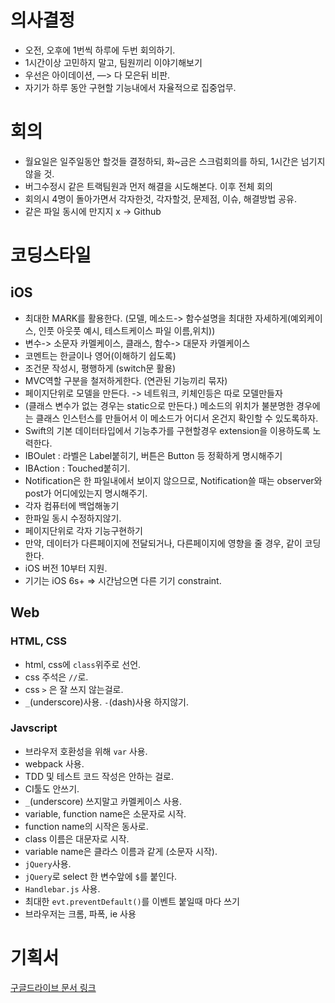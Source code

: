 # 의사결정
* 오전, 오후에 1번씩 하루에 두번 회의하기.
* 1시간이상 고민하지 말고, 팀원끼리 이야기해보기
* 우선은 아이데이션, —> 다 모은뒤 비판.
* 자기가 하루 동안 구현할 기능내에서 자율적으로 집중업무.

# 회의
* 월요일은 일주일동안 할것들 결정하되, 화~금은 스크럼회의를 하되, 1시간은 넘기지 않을 것.
* 버그수정시 같은 트랙팀원과 먼저 해결을 시도해본다. 이후 전체 회의
* 회의시 4명이 돌아가면서 각자한것, 각자할것, 문제점, 이슈, 해결방법 공유.
* 같은 파일 동시에 만지지 x -> Github

# 코딩스타일

## iOS
* 최대한 MARK를 활용한다. (모델, 메소드-> 함수설명을 최대한 자세하게(예외케이스, 인풋 아웃풋 예시, 테스트케이스 파일 이름,위치))
* 변수-> 소문자 카멜케이스, 클래스, 함수-> 대문자 카멜케이스
* 코멘트는 한글이나 영어(이해하기 쉽도록)
* 조건문 작성시, 평행하게 (switch문 활용)
* MVC역할 구분을 철저하게한다. (연관된 기능끼리 묶자)
* 페이지단위로 모델을 만든다. -> 네트워크, 키체인등은 따로 모델만들자
* (클래스 변수가 없는 경우는 static으로 만든다.) 메소드의 위치가 불분명한 경우에는 클래스 인스턴스를 만들어서 이 메소드가 어디서 온건지 확인할 수 있도록하자.
* Swift의 기본 데이터타입에서 기능추가를 구현할경우 extension을 이용하도록 노력한다.
* IBOulet : 라벨은 Label붙히기, 버튼은 Button 등 정확하게 명시해주기
* IBAction : Touched붙히기.
* Notification은 한 파일내에서 보이지 않으므로, Notification쓸 때는 observer와 post가 어디에있는지 명시해주기.
* 각자 컴퓨터에 백업해놓기
* 한파일 동시 수정하지않기.
* 페이지단위로 각자 기능구현하기
* 만약, 데이터가 다른페이지에 전달되거나, 다른페이지에 영향을 줄 경우, 같이 코딩한다.
* iOS 버전 10부터 지원.
* 기기는 iOS 6s+ => 시간남으면 다른 기기 constraint.

## Web
### HTML, CSS
* html, css에 `class`위주로 선언.
* css 주석은 `//`로.
* css `>` 은 잘 쓰지 않는걸로.
* `_`(underscore)사용. `-`(dash)사용 하지않기.

### Javscript
* 브라우저 호환성을 위해 `var` 사용.
* webpack 사용.
* TDD 및 테스트 코드 작성은 안하는 걸로.
* CI툴도 안쓰기.
* `_`(underscore) 쓰지말고 카멜케이스 사용.
* variable, function name은 소문자로 시작.
* function name의 시작은 동사로.
* class 이름은 대문자로 시작.
* variable name은 클라스 이름과 같게 (소문자 시작).
* `jQuery`사용.
* `jQuery`로 select 한 변수앞에 `$`를 붙인다.
* `Handlebar.js` 사용.
* 최대한 `evt.preventDefault()`를 이벤트 붙일때 마다 쓰기
* 브라우저는 크롬, 파폭, ie 사용

# 기획서
[구글드라이브 문서 링크](https://docs.google.com/document/d/1AHdONY6_3FR-DGF7IWhJUiFNdX7lf49PIo1fCVrTros/edit)


